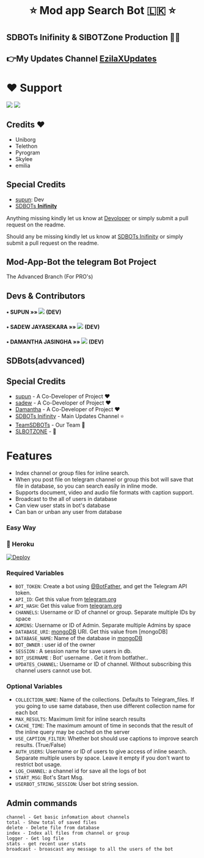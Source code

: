 <h1 align="center"><b> ⭐️ Mod app Search Bot 🇱🇰  ⭐️ </b></h1>

## SDBOTs Inifinity & SlBOTZone Production 🌟🌟

## 👉My Updates Channel [EzilaXUpdates](https://t.me/Ezila_Updates)

# ❤️ Support
<a href="https://t.me/Ezila_Support"><img src="https://img.shields.io/badge/Join-Telegram%20Channel-red.svg?logo=Telegram"></a>
<a href="https://t.me/Ezila_Updates"><img src="https://img.shields.io/badge/Join-Telegram%20Group-blue.svg?logo=telegram"></a>

## Credits ❤️

 - Uniborg
 - Telethon
 - Pyrogram
 - Skylee
 - emilia

## Special Credits

- [supun](https://github.com/youtubeslgeekshow): Dev
- [SDBOTs 𝐈𝐧𝐢𝐟𝐢𝐧𝐢𝐭𝐲](https://t.me/SDBOTs_inifinity)

Anything missing kindly let us know at [Devoloper](https://t.me/SDBOTs_inifinity) or simply submit a pull request on the readme.

Should any be missing kindly let us know at [SDBOTs In͏i͏f͏i͏n͏i͏t͏y͏](https://t.me/SDBOTs_inifinity) or simply submit a pull request on the readme.

## Mod-App-Bot the telegram Bot Project
The Advanced Branch (For PRO's)
## Devs & Contributors

#### • SUPUN    »»  <a href="https://github.com/youtubeslgeekshow" alt="sadew451"> <img src="https://img.shields.io/badge/sadew451-107D8D?logo=github" /></a> (DEV)
#### • SADEW JAYASEKARA    »»  <a href="https://github.com/sadew451" alt="sadew451"> <img src="https://img.shields.io/badge/sadew451-107D8D?logo=github" /></a> (DEV) 
#### • DAMANTHA JASINGHA    »»  <a href="https://github.com/damantha126" alt="damantha126"> <img src="https://img.shields.io/badge/damantha126-107D8D?logo=github" /></a> (DEV)

## SDBots(advvanced)

## Special Credits


- [supun](https://github.com/youtubeslgeekshow) - A Co-Developer of Project ❤️
- [sadew](https://github.com/sadew451) - A Co-Developer of Project ❤️
- [Damantha](https://github.com/Damantha126) - A Co-Developer of Project ❤️
- [SDBOTs In͏i͏f͏i͏n͏i͏t͏y͏](https://t.me/SDBOTs_inifinity) - Main Updates Channel ⭐️
- [TeamSDBOTs](https://github.com/TeamSDBOTs) - Our Team 🌟
- [SLBOTZONE](https://t.me/slbotzone) -  🌟






# Features 

* Index channel or group files for inline search.
* When you post file on telegram channel or group this bot will save that file in database, so you can search easily in inline mode.
* Supports document, video and audio file formats with caption support.
* Broadcast to the all of users in database
* Can view user stats in bot's database
* Can ban or unban any user from database






### Easy Way

### 💜 Heroku

[![Deploy](https://www.herokucdn.com/deploy/button.svg)](https://heroku.com/deploy?template=https://github.com/sadew451/Mod-app-bot)


### Required Variables
* `BOT_TOKEN`: Create a bot using [@BotFather](https://telegram.dog/BotFather), and get the Telegram API token.
* `API_ID`: Get this value from [telegram.org](https://my.telegram.org/apps)
* `API_HASH`: Get this value from [telegram.org](https://my.telegram.org/apps)
* `CHANNELS`: Username or ID of channel or group. Separate multiple IDs by space
* `ADMINS`: Username or ID of Admin. Separate multiple Admins by space
* `DATABASE_URI`: [mongoDB](https://www.mongodb.com) URI. Get this value from [mongoDB]
* `DATABASE_NAME`: Name of the database in [mongoDB](https://www.mongodb.com)
* `BOT_OWNER` : user id of the owner
* `SESSION` : A session name for save users in db.
* `BOT_USERNAME` : Bot' username . Get it from botfather..
* `UPDATES_CHANNEL`: Username or ID of channel. Without subscribing this channel users cannot use bot.

### Optional Variables
* `COLLECTION_NAME`: Name of the collections. Defaults to Telegram_files. If you going to use same database, then use different collection name for each bot
* `MAX_RESULTS`: Maximum limit for inline search results
* `CACHE_TIME`: The maximum amount of time in seconds that the result of the inline query may be cached on the server
* `USE_CAPTION_FILTER`: Whether bot should use captions to improve search results. (True/False)
* `AUTH_USERS`: Username or ID of users to give access of inline search. Separate multiple users by space. Leave it empty if you don't want to restrict bot usage.
* `LOG_CHANNEL`: a channel id for save all the logs of bot
* `START_MSG`: Bot's Start Msg.
* `USERBOT_STRING_SESSION`: User bot string session.

## Admin commands
```
channel - Get basic infomation about channels
total - Show total of saved files
delete - Delete file from database
index - Index all files from channel or group
logger - Get log file
stats - get recent user stats
broadcast - broascast any message to all the users of the bot
```

